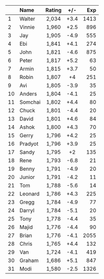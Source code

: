 | |Name|Rating|+/-|Exp|
|-|:---|:----:|:-:|--:|
|1|Walter|2,034|+3.4|1413|
|2|Vinnie|1,960|+2.5|896|
|3|Jay|1,905|-4.9|555|
|4|Ebi|1,841|+4.1|274|
|5|John|1,821|-4.6|875|
|6|Peter|1,817|+5.2|63|
|7|Armin|1,815|+3.7|50|
|8|Robin|1,807|+4|251|
|9|Avi|1,805|-3.9|35|
|10|Anders|1,804|-4.1|25|
|11|Somchai|1,802|+4.4|80|
|12|Chuck|1,801|-4.4|20|
|13|David|1,801|+4.6|84|
|14|Ashok|1,800|+4.3|70|
|15|Gerry|1,796|+4.2|25|
|16|Pradyot|1,796|+3.9|25|
|17|Sandy|1,795|+2|135|
|18|Rene|1,793|-6.8|21|
|19|Benny|1,791|-4.9|20|
|20|Junior|1,791|-4.2|11|
|21|Tom|1,788|-5.6|14|
|22|Leonard|1,786|+4.3|225|
|23|Gregg|1,784|-4.9|77|
|24|Darryl|1,784|-5.1|20|
|25|Tony|1,778|-4.4|35|
|26|Majid|1,776|-4.4|90|
|27|Brian|1,776|-4.1|2055|
|28|Chris|1,765|+4.4|132|
|29|Van|1,724|-4.1|419|
|30|Graham|1,686|+5.1|847|
|31|Modi|1,580|-2.5|1326|
